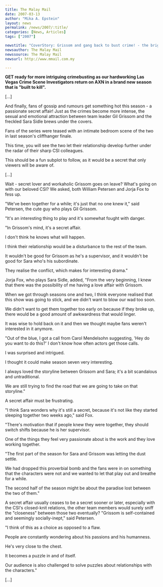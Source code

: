 ```yaml
---
title: The Malay Mail
date: 2007-03-13
author: "Mika A. Epstein"
layout: news
permalink: /news/2007/:title/
categories: [News, Articles]
tags: ["2007"]

newstitle: "CoverStory: Grissom and gang back to bust crime! - the bright lights of vegas return with season 7"
newsauthor: The Malay Mail
newssource: The Malay Mail
newsurl: http://www.mmail.com.my

---
```


**GET ready for more intriguing crimebusting as our hardworking Las Vegas Crime Scene Investigators return on AXN in a brand new season that is "built to kill".**

[...]

And finally, fans of gossip and rumours get something hot this season - a passionate secret affair! Just as the crimes become more intense, the sexual and emotional attraction between team leader Gil Grissom and the freckled Sara Sidle brews under the covers.

Fans of the series were teased with an intimate bedroom scene of the two in last season's cliffhanger finale.

This time, you will see the two let their relationship develop further under the radar of their sharp CSI colleagues.

This should be a fun subplot to follow, as it would be a secret that only viewers will be aware of.

[...]

Wait - secret lover and workaholic Grissom goes on leave? What's going on with our beloved CSI? We asked, both William Petersen and Jorja Fox to fess up.

"We've been together for a while; it's just that no one knew it," said Petersen, the cute guy who plays Gil Grissom.

"It's an interesting thing to play and it's somewhat fought with danger.

"In Grissom's mind, it's a secret affair.

I don't think he knows what will happen.

I think their relationship would be a disturbance to the rest of the team.

It wouldn't be good for Grissom as he's a supervisor, and it wouldn't be good for Sara who's his subordinate.

They realise the conflict, which makes for interesting drama."

Jorja Fox, who plays Sara Sidle, added, "From the very beginning, I knew that there was the possibility of me having a love affair with Grissom.

When we got through seasons one and two, I think everyone realised that this show was going to stick, and we didn't want to blow our wad too soon.

We didn't want to get them together too early on because if they broke up, there would be a good amount of awkwardness that would linger.

It was wise to hold back on it and then we thought maybe fans weren't interested in it anymore.

"Out of the blue, I got a call from Carol Mendelsohn suggesting, 'Hey do you want to do this?' I don't know how often actors get those calls.

I was surprised and intrigued.

I thought it could make season seven very interesting.

I always loved the storyline between Grissom and Sara; it's a bit scandalous and untraditional.

We are still trying to find the road that we are going to take on that storyline."

A secret affair must be frustrating.

"I think Sara wonders why it's still a secret, because it's not like they started sleeping together two weeks ago," said Fox.

"There's motivation that if people knew they were together, they should switch shifts because he is her supervisor.

One of the things they feel very passionate about is the work and they love working together.

"The first part of the season for Sara and Grissom was letting the dust settle.

We had dropped this proverbial bomb and the fans were in on something that the characters were not and we wanted to let that play out and breathe for a while.

The second half of the season might be about the paradise lost between the two of them."

A secret affair usually ceases to be a secret sooner or later, especially with the CSI's closed-knit relations, the other team members would surely sniff the "closeness" between those two eventually? "Grissom is self-contained and seemingly socially-inept," said Petersen.

"I think of this as a choice as opposed to a flaw.

People are constantly wondering about his passions and his humanness.

He's very close to the chest.

It becomes a puzzle in and of itself.

Our audience is also challenged to solve puzzles about relationships with the characters."

[...]
